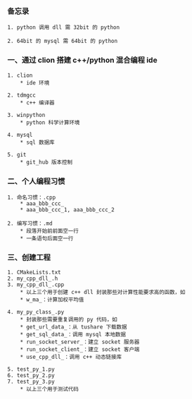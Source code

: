 ### 备忘录

    1. python 调用 dll 需 32bit 的 python

    2. 64bit 的 mysql 需 64bit 的 python

### 一、通过 clion 搭建 c++/python 混合编程 ide

    1. clion
        * ide 环境

    2. tdmgcc
        * c++ 编译器

    3. winpython
        * python 科学计算环境

    4. mysql
        * sql 数据库

    5. git
        * git_hub 版本控制

### 二、个人编程习惯

    1. 命名习惯：.cpp
        * aaa_bbb_ccc_
        * aaa_bbb_ccc_1, aaa_bbb_ccc_2

    2. 编写习惯：.md
        * 段落开始前前面空一行
        * 一条语句后面空一行

### 三、创建工程

    1. CMakeLists.txt
    2. my_cpp_dll_.h
    3. my_cpp_dll_.cpp
        * 以上三个用于创建 c++ dll 封装那些对计算性能要求高的函数，如
        * w_ma_：计算加权平均值

    4. my_py_class_.py
        * 封装那些需要重复调用的 py 代码，如
        * get_url_data_：从 tushare 下载数据
        * get_sql_data_：调用 mysql 本地数据
        * run_socket_server_：建立 socket 服务器
        * run_socket_client_：建立 socket 客户端
        * use_cpp_dll_：调用 c++ 动态链接库

    5. test_py_1.py
    6. test_py_2.py
    7. test_py_3.py
        * 以上三个用于测试代码


